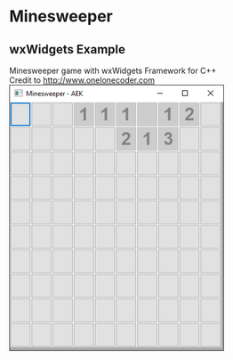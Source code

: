 # Minesweeper
## wxWidgets Example
Minesweeper game with wxWidgets Framework for C++ <br>
Credit to http://www.onelonecoder.com <br>
![Screenshot](https://github.com/AliEmreKeskin/Minesweeper/blob/master/screenshots/Capture.PNG)
